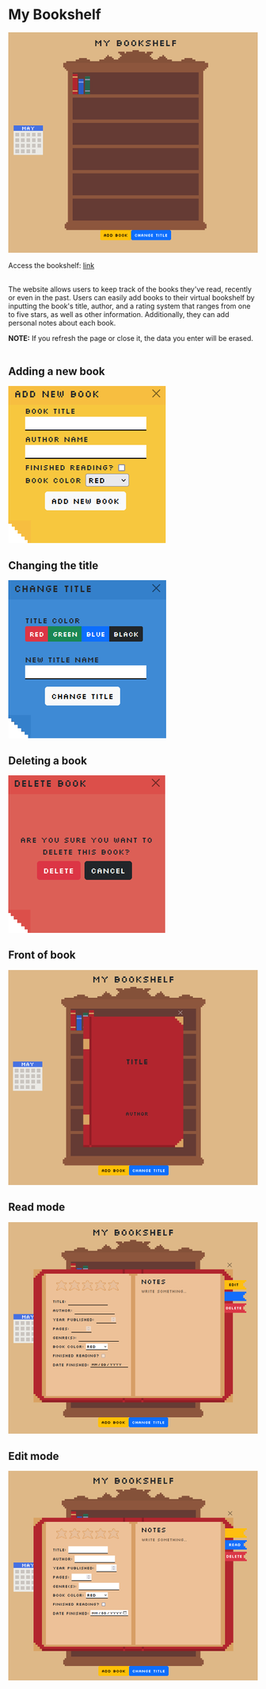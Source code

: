 # My Bookshelf
![Bookshelf with three books on top shelf. There is a calendar on the left of the bookshelf. The title on top of the bookshelf says 'My Bookshelf' in a pixelated font](https://github.com/paper-clips/MyBookshelf/blob/main/Website%20Images/mainWebsite.png)

Access the bookshelf: [link](https://paper-clips.github.io/MyBookshelf/) <br><br>

The website allows users to keep track of the books they've read, recently or even in the past. Users can easily add books to their virtual bookshelf by inputting the book's title, author, and a rating system that ranges from one to five stars, as well as other information. Additionally, they can add personal notes about each book.

**NOTE:** If you refresh the page or close it, the data you enter will be erased.  <br><br>

## Adding a new book
![Yellow post it asking user to a a new book and fill in infromation about the book](https://github.com/paper-clips/MyBookshelf/blob/main/Website%20Images/yellowPostit.png)

## Changing the title
![Blue post it asking user to change the title and the color of the title](https://github.com/paper-clips/MyBookshelf/blob/main/Website%20Images/bluePostit.png)

## Deleting a book
![Red post it asking user if they want to delete the book or cancel](https://github.com/paper-clips/MyBookshelf/blob/main/Website%20Images/redPostit.png)

## Front of book
![Red cover of book with title and author centered on the book](https://github.com/paper-clips/MyBookshelf/blob/main/Website%20Images/frontBook.png)

## Read mode
![Opened book with labels related to the book with disabled inputs](https://github.com/paper-clips/MyBookshelf/blob/main/Website%20Images/readModeBook.png)

## Edit mode
![Opened book with labels related to the book with enabled inputs](https://github.com/paper-clips/MyBookshelf/blob/main/Website%20Images/editModeBook.png)
